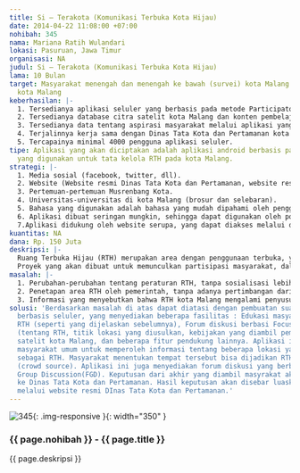 ```yaml
---
title: Si – Terakota (Komunikasi Terbuka Kota Hijau)
date: 2014-04-22 11:08:00 +07:00
nohibah: 345
nama: Mariana Ratih Wulandari
lokasi: Pasuruan, Jawa Timur
organisasi: NA
judul: Si – Terakota (Komunikasi Terbuka Kota Hijau)
lama: 10 Bulan
target: Masyarakat menengah dan menengah ke bawah (survei) kota Malang dan pemerintah
  kota Malang
keberhasilan: |-
  1. Tersedianya aplikasi seluler yang berbasis pada metode Participatory Rural Appraisa(PRA).
  2. Tersedianya database citra satelit kota Malang dan konten pembelajaran tentang konservasi RTH.
  3. Tersedianya data tentang aspirasi masyarakat melalui aplikasi yang digunakan, terkait dengan tata kelolah RTH kota.
  4. Terjalinnya kerja sama dengan Dinas Tata Kota dan Pertamanan kota Malang.
  5. Tercapainya minimal 4000 pengguna aplikasi seluler.
tipe: Aplikasi yang akan diciptakan adalah aplikasi android berbasis pada data GIS,
  yang digunakan untuk tata kelola RTH pada kota Malang.
strategi: |-
  1. Media sosial (facebook, twitter, dll).
  2. Website (Website resmi Dinas Tata Kota dan Pertamanan, website resmi kota Malang).
  3. Pertemuan-pertemuan Musrenbang Kota.
  4. Universitas-universitas di kota Malang (brosur dan selebaran).
  5. Bahasa yang digunakan adalah bahasa yang mudah dipahami oleh pengguna. Untuk memudahkan juga digunakan simbol yang biasa digunakan pengguna.
  6. Aplikasi dibuat seringan mungkin, sehingga dapat digunakan oleh ponsel android low-entry.
  7.Aplikasi didukung oleh website serupa, yang dapat diakses melalui dekstop.
kuantitas: NA
dana: Rp. 150 Juta
deskripsi: |-
  Ruang Terbuka Hijau (RTH) merupakan area dengan penggunaan terbuka, yang diperuntukan sebagai tempat tumbuh tanaman, baik tumbuh secara alami, atau pun yang ditanam secara sengaja. RTH seharusnya menjadi tanggung jawab bersama, baik pemerintah maupun masyarakat, namun dalam pelaksanaannya di kota Malang, RTH adalah tanggung jawab pemerintah sepenuhnya.
  Proyek yang akan dibuat untuk memunculkan partisipasi masyarakat, dalam menentukan dan menjaga Ruang Terbuka Hijau (RTH) di kota Malang. Proyek ini merencanakan suatu aplikasi seluler yang berbasis pada metode Participatory Rural Appraisa(PRA), yang dapat menjadi sarana kerjasama antara pemerintah dan masyarakat dalam menjadikan RTH sebagai prioritas dibanding pembangunan infrastruktur lain. Aplikasi yang dibuat juga akan memberikan edukasi pada masyarakat tentang RTH (kriteria, area yang memungkinkan, cara mempertahankan, pasal terkait RTH, dampak positif RTH, serta dampak negatif terhadap penyusutan RTH).
masalah: |-
  1. Perubahan-perubahan tentang peraturan RTH, tanpa sosialisasi lebih lanjut pada masyarakat.
  2. Penetapan area RTH oleh pemerintah, tanpa adanya pertimbangan dari masyarakat.
  3. Informasi yang menyebutkan bahwa RTH kota Malang mengalami penyusutan hingga 4% dari luas wilayahnya (http://www.tempo.co/), sedangkan dalam PP No. 63/2002, RTH minimal 10% dari luas wilayah.
solusi: 'Berdasarkan masalah di atas dapat diatasi dengan pembuatan suatu aplikasi
  berbasis seluler, yang menyediakan beberapa fasilitas : Edukasi masyarakat tentang
  RTH (seperti yang dijelaskan sebelumnya), Forum diskusi berbasi Focus Group Discussion(FGD),
  (tentang RTH, titik lokasi yang diusulkan, kebijakan yang diambil pemerintah), citra
  satelit kota Malang, dan beberapa fitur pendukung lainnya. Aplikasi ini memungkinkan
  masyarakat umum untuk memperoleh informasi tentang beberapa lokasi yang berpotensi
  sebagai RTH. Masyarakat menentukan tempat tersebut bisa dijadikan RTH atau tidak
  (crowd source). Aplikasi ini juga menyediakan forum diskusi yang berbasis pada Focus
  Group Discussion(FGD). Keputusan dari akhir yang diambil masyrakat akan diajukan
  ke Dinas Tata Kota dan Pertamanan. Hasil keputusan akan disebar luaskan ke masyarakat,
  melalui website resmi DInas Tata Kota dan Pertamanan.'
---
```


![345](/static/img/hibahcms/345.png){: .img-responsive }{: width="350" }

### {{ page.nohibah }} - {{ page.title }}

{{ page.deskripsi }}
